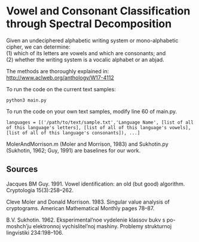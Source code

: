 # Vowel and Consonant Classification through Spectral Decomposition
Given an undeciphered alphabetic writing system or mono-alphabetic cipher, we can determine: \
(1) which of its letters are vowels and which are consonants; and \
(2) whether the writing system is a vocalic alphabet or an abjad.

The methods are thoroughly explained in: http://www.aclweb.org/anthology/W17-4112

To run the code on the current text samples:
```
python3 main.py
```

To run the code on your own text samples, modify line 60 of main.py.
```
languages = [('/path/to/text/sample.txt','Language Name', [list of all of this language's letters], [list of all of this language's vowels],[list of all of this language's consonants]), ...]
```

MolerAndMorrison.m (Moler and Morrison, 1983) and Sukhotin.py (Sukhotin, 1962; Guy, 1991) are baselines for our work.

## Sources

Jacques BM Guy. 1991. Vowel identification: an old (but good) algorithm. Cryptologia 15(3):258–262.

Cleve Moler and Donald Morrison. 1983. Singular value analysis of cryptograms. American Mathematical Monthly pages 78–87.

B.V. Sukhotin. 1962. Eksperimental’noe vydelenie klassov bukv s po- moshch’ju elektronnoj vychislitel’noj mashiny. Problemy strukturnoj lingvistiki 234:198–106.
